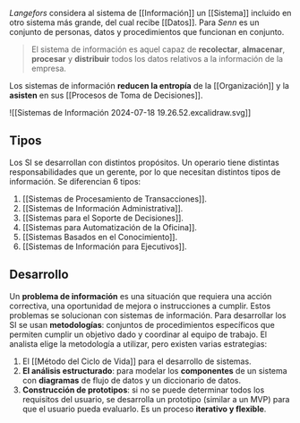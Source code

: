 _Langefors_ considera al sistema de [[Información]] un [[Sistema]] incluido en otro sistema más grande, del cual recibe [[Datos]]. Para _Senn_ es un conjunto de personas, datos y procedimientos que funcionan en conjunto.

> El sistema de información es aquel capaz de **recolectar**, **almacenar**, **procesar** y **distribuir** todos los datos relativos a la información de la empresa.

Los sistemas de información **reducen la entropía** de la [[Organización]] y la **asisten** en sus [[Procesos de Toma de Decisiones]].

![[Sistemas de Información 2024-07-18 19.26.52.excalidraw.svg]]

## Tipos

Los SI se desarrollan con distintos propósitos. Un operario tiene distintas responsabilidades que un gerente, por lo que necesitan distintos tipos de información. Se diferencian 6 tipos:

1. [[Sistemas de Procesamiento de Transacciones]].
2. [[Sistemas de Información Administrativa]].
3. [[Sistemas para el Soporte de Decisiones]].
4. [[Sistemas para Automatización de la Oficina]].
5. [[Sistemas Basados en el Conocimiento]].
6. [[Sistemas de Información para Ejecutivos]].

## Desarrollo

Un **problema de información** es una situación que requiera una acción correctiva, una oportunidad de mejora o instrucciones a cumplir. Estos problemas se solucionan con sistemas de información. Para desarrollar los SI se usan **metodologías**: conjuntos de procedimientos específicos que permiten cumplir un objetivo dado y coordinar al equipo de trabajo. El analista elige la metodología a utilizar, pero existen varias estrategias:

1. El [[Método del Ciclo de Vida]] para el desarrollo de sistemas.
2. **El análisis estructurado**: para modelar los **componentes** de un sistema con **diagramas** de flujo de datos y un diccionario de datos.
3. **Construcción de prototipos**: si no se puede determinar todos los requisitos del usuario, se desarrolla un prototipo (similar a un MVP) para que el usuario pueda evaluarlo. Es un proceso **iterativo y flexible**.
